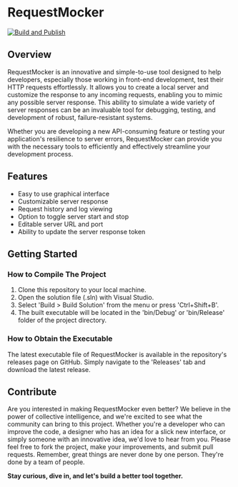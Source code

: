# RequestMocker
[![Build and Publish](https://github.com/dennerparreiras/RequestMocker/actions/workflows/dotnet-desktop.yml/badge.svg?branch=master)](https://github.com/dennerparreiras/RequestMocker/actions/workflows/dotnet-desktop.yml)

## Overview

RequestMocker is an innovative and simple-to-use tool designed to help developers, especially those working in front-end development, test their HTTP requests effortlessly. It allows you to create a local server and customize the response to any incoming requests, enabling you to mimic any possible server response. This ability to simulate a wide variety of server responses can be an invaluable tool for debugging, testing, and development of robust, failure-resistant systems.

Whether you are developing a new API-consuming feature or testing your application's resilience to server errors, RequestMocker can provide you with the necessary tools to efficiently and effectively streamline your development process.

## Features

- Easy to use graphical interface
- Customizable server response
- Request history and log viewing
- Option to toggle server start and stop
- Editable server URL and port
- Ability to update the server response token

## Getting Started

### How to Compile The Project

1. Clone this repository to your local machine.
2. Open the solution file (.sln) with Visual Studio.
3. Select 'Build > Build Solution' from the menu or press 'Ctrl+Shift+B'.
4. The built executable will be located in the 'bin/Debug' or 'bin/Release' folder of the project directory.

### How to Obtain the Executable

The latest executable file of RequestMocker is available in the repository's releases page on GitHub. Simply navigate to the 'Releases' tab and download the latest release.

## Contribute

Are you interested in making RequestMocker even better? We believe in the power of collective intelligence, and we're excited to see what the community can bring to this project. Whether you're a developer who can improve the code, a designer who has an idea for a slick new interface, or simply someone with an innovative idea, we'd love to hear from you. Please feel free to fork the project, make your improvements, and submit pull requests. Remember, great things are never done by one person. They're done by a team of people.

**Stay curious, dive in, and let's build a better tool together.**
